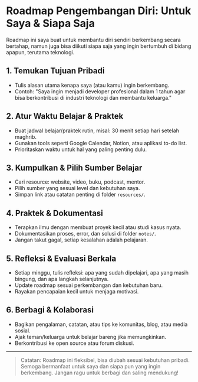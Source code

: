 # Roadmap Pengembangan Diri: Untuk Saya & Siapa Saja

Roadmap ini saya buat untuk membantu diri sendiri berkembang secara bertahap, namun juga bisa diikuti siapa saja yang ingin bertumbuh di bidang apapun, terutama teknologi.

## 1. Temukan Tujuan Pribadi
- Tulis alasan utama kenapa saya (atau kamu) ingin berkembang.
- Contoh: "Saya ingin menjadi developer profesional dalam 1 tahun agar bisa berkontribusi di industri teknologi dan membantu keluarga."

## 2. Atur Waktu Belajar & Praktek
- Buat jadwal belajar/praktek rutin, misal: 30 menit setiap hari setelah maghrib.
- Gunakan tools seperti Google Calendar, Notion, atau aplikasi to-do list.
- Prioritaskan waktu untuk hal yang paling penting dulu.

## 3. Kumpulkan & Pilih Sumber Belajar
- Cari resource: website, video, buku, podcast, mentor.
- Pilih sumber yang sesuai level dan kebutuhan saya.
- Simpan link atau catatan penting di folder `resources/`.

## 4. Praktek & Dokumentasi
- Terapkan ilmu dengan membuat proyek kecil atau studi kasus nyata.
- Dokumentasikan proses, error, dan solusi di folder `notes/`.
- Jangan takut gagal, setiap kesalahan adalah pelajaran.

## 5. Refleksi & Evaluasi Berkala
- Setiap minggu, tulis refleksi: apa yang sudah dipelajari, apa yang masih bingung, dan apa langkah selanjutnya.
- Update roadmap sesuai perkembangan dan kebutuhan baru.
- Rayakan pencapaian kecil untuk menjaga motivasi.

## 6. Berbagi & Kolaborasi
- Bagikan pengalaman, catatan, atau tips ke komunitas, blog, atau media sosial.
- Ajak teman/keluarga untuk belajar bareng jika memungkinkan.
- Berkontribusi ke open source atau forum diskusi.

---

> Catatan: Roadmap ini fleksibel, bisa diubah sesuai kebutuhan pribadi. Semoga bermanfaat untuk saya dan siapa pun yang ingin berkembang. Jangan ragu untuk berbagi dan saling mendukung!
